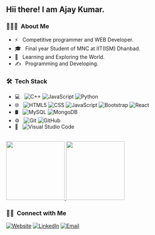 <h2> Hii there! I am Ajay Kumar.</h2>

<h3> 👨🏻‍💻 &nbsp;About Me </h3>

- ⚡ &nbsp; Competitive programmer and WEB Developer.
- 🎓 &nbsp; Final year Student of MNC at IIT(ISM) Dhanbad.
- 🌱 &nbsp; Learning and Exploring the World.
- ✍️ &nbsp; Programming and Developing.

<h3> 🛠 &nbsp;Tech Stack</h3>

- 💻 &nbsp;
  ![C++](https://img.shields.io/badge/-C++-333333?style=flat&logo=C%2B%2B&logoColor=00599C)
  ![JavaScript](https://img.shields.io/badge/-JavaScript-333333?style=flat&logo=javascript)
  ![Python](https://img.shields.io/badge/-Python-333333?style=flat&logo=python)
- 🌐 &nbsp;
  ![HTML5](https://img.shields.io/badge/-HTML5-333333?style=flat&logo=HTML5)
  ![CSS](https://img.shields.io/badge/-CSS-333333?style=flat&logo=CSS3&logoColor=1572B6)
  ![JavaScript](https://img.shields.io/badge/-JavaScript-333333?style=flat&logo=javascript)
  ![Bootstrap](https://img.shields.io/badge/-Bootstrap-333333?style=flat&logo=bootstrap&logoColor=563D7C)
  ![React](https://img.shields.io/badge/-React-333333?style=flat&logo=react)
- 🛢 &nbsp;
  ![MySQL](https://img.shields.io/badge/-MySQL-333333?style=flat&logo=mysql)
  ![MongoDB](https://img.shields.io/badge/M-mongoDB-green)
- ⚙️ &nbsp;
  ![Git](https://img.shields.io/badge/-Git-333333?style=flat&logo=git)
  ![GitHub](https://img.shields.io/badge/-GitHub-333333?style=flat&logo=github)
- 🔧 &nbsp;
  ![Visual Studio Code](https://img.shields.io/badge/-Visual%20Studio%20Code-333333?style=flat&logo=visual-studio-code&logoColor=007ACC)

<br/>

<a href="https://github.com/ajaykrmnc">
  <img height="160em" src="https://github-readme-stats.vercel.app/api?username=ajaykrmnc&count_private=true&show_icons=true"/>
  <img height="160em" src="https://github-readme-stats.vercel.app/api/top-langs/?username=ajaykrmnc&layout=compact"/>
</a>

<br/>


<h3> 🤝🏻 &nbsp;Connect with Me </h3>
<p>
 <a href="https://ajaykrmnc.github.io/"><img alt="Website" src="https://img.shields.io/badge/Website-https://ajaykrmnc.github.io/-blue?style=flat-square&logo=google-chrome"></a>
<a href="https://www.linkedin.com/in/ajaykrmnc/"><img alt="LinkedIn" src="https://img.shields.io/badge/LinkedIn-Ajay%20Kumar-blue?style=flat-square&logo=linkedin"></a>
<a href="mailto:ajaykg6917@gmail.com.com"><img alt="Email" src="https://img.shields.io/badge/Email-ajaykg6917@gmail.com-blue?style=flat-square&logo=gmail"></a>
</p>
